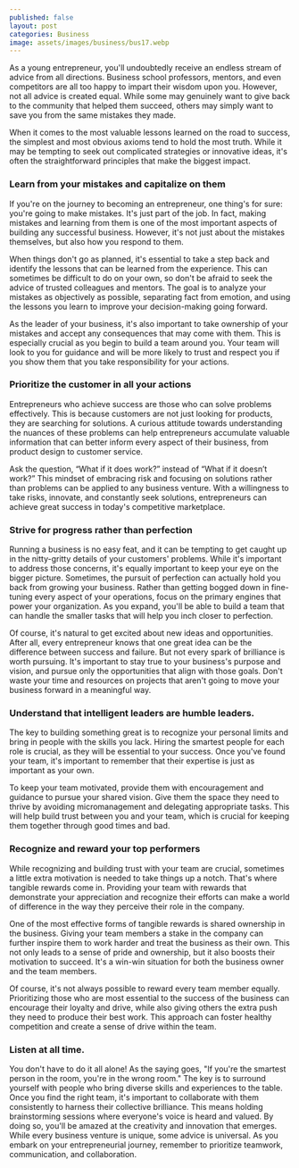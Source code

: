 ```yaml
---
published: false
layout: post
categories: Business
image: assets/images/business/bus17.webp
---
```


As a young entrepreneur, you'll undoubtedly receive an endless stream of advice from all directions. Business school professors, mentors, and even competitors are all too happy to impart their wisdom upon you. However, not all advice is created equal. While some may genuinely want to give back to the community that helped them succeed, others may simply want to save you from the same mistakes they made.

When it comes to the most valuable lessons learned on the road to success, the simplest and most obvious axioms tend to hold the most truth. While it may be tempting to seek out complicated strategies or innovative ideas, it's often the straightforward principles that make the biggest impact.

### Learn from your mistakes and capitalize on them
If you're on the journey to becoming an entrepreneur, one thing's for sure: you're going to make mistakes. It's just part of the job. In fact, making mistakes and learning from them is one of the most important aspects of building any successful business. However, it's not just about the mistakes themselves, but also how you respond to them.

When things don't go as planned, it's essential to take a step back and identify the lessons that can be learned from the experience. This can sometimes be difficult to do on your own, so don't be afraid to seek the advice of trusted colleagues and mentors. The goal is to analyze your mistakes as objectively as possible, separating fact from emotion, and using the lessons you learn to improve your decision-making going forward.

As the leader of your business, it's also important to take ownership of your mistakes and accept any consequences that may come with them. This is especially crucial as you begin to build a team around you. Your team will look to you for guidance and will be more likely to trust and respect you if you show them that you take responsibility for your actions.

### Prioritize the customer in all your actions
Entrepreneurs who achieve success are those who can solve problems effectively. This is because customers are not just looking for products, they are searching for solutions. A curious attitude towards understanding the nuances of these problems can help entrepreneurs accumulate valuable information that can better inform every aspect of their business, from product design to customer service.

Ask the question, “What if it does work?” instead of “What if it doesn’t work?” This mindset of embracing risk and focusing on solutions rather than problems can be applied to any business venture. With a willingness to take risks, innovate, and constantly seek solutions, entrepreneurs can achieve great success in today's competitive marketplace.

### Strive for progress rather than perfection
Running a business is no easy feat, and it can be tempting to get caught up in the nitty-gritty details of your customers' problems. While it's important to address those concerns, it's equally important to keep your eye on the bigger picture. Sometimes, the pursuit of perfection can actually hold you back from growing your business. Rather than getting bogged down in fine-tuning every aspect of your operations, focus on the primary engines that power your organization. As you expand, you'll be able to build a team that can handle the smaller tasks that will help you inch closer to perfection.

Of course, it's natural to get excited about new ideas and opportunities. After all, every entrepreneur knows that one great idea can be the difference between success and failure. But not every spark of brilliance is worth pursuing. It's important to stay true to your business's purpose and vision, and pursue only the opportunities that align with those goals. Don't waste your time and resources on projects that aren't going to move your business forward in a meaningful way.

### Understand that intelligent leaders are humble leaders.
The key to building something great is to recognize your personal limits and bring in people with the skills you lack. Hiring the smartest people for each role is crucial, as they will be essential to your success. Once you've found your team, it's important to remember that their expertise is just as important as your own.

To keep your team motivated, provide them with encouragement and guidance to pursue your shared vision. Give them the space they need to thrive by avoiding micromanagement and delegating appropriate tasks. This will help build trust between you and your team, which is crucial for keeping them together through good times and bad.

### Recognize and reward your top performers
While recognizing and building trust with your team are crucial, sometimes a little extra motivation is needed to take things up a notch. That's where tangible rewards come in. Providing your team with rewards that demonstrate your appreciation and recognize their efforts can make a world of difference in the way they perceive their role in the company.

One of the most effective forms of tangible rewards is shared ownership in the business. Giving your team members a stake in the company can further inspire them to work harder and treat the business as their own. This not only leads to a sense of pride and ownership, but it also boosts their motivation to succeed. It's a win-win situation for both the business owner and the team members.

Of course, it's not always possible to reward every team member equally. Prioritizing those who are most essential to the success of the business can encourage their loyalty and drive, while also giving others the extra push they need to produce their best work. This approach can foster healthy competition and create a sense of drive within the team.

### Listen at all time.
You don't have to do it all alone! As the saying goes, "If you're the smartest person in the room, you're in the wrong room." The key is to surround yourself with people who bring diverse skills and experiences to the table. Once you find the right team, it's important to collaborate with them consistently to harness their collective brilliance. This means holding brainstorming sessions where everyone's voice is heard and valued. By doing so, you'll be amazed at the creativity and innovation that emerges.
While every business venture is unique, some advice is universal. As you embark on your entrepreneurial journey, remember to prioritize teamwork, communication, and collaboration.

